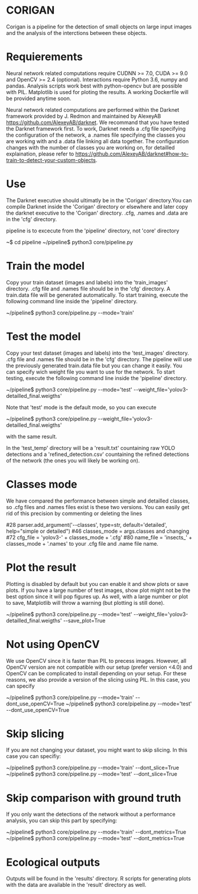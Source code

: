 # CORIGAN

Corigan is a pipeline for the detection of small objects on large input images and the analysis of the interctions between these objects.

# Requierements

Neural network related computations require CUDNN >= 7.0, CUDA >= 9.0 and OpenCV >= 2.4 (optional). Interactions require Python 3.6, numpy and pandas. Analysis scripts work best with python-opencv but are possible with PIL. Matplotlib is used for ploting the results.
A working Dockerfile will be provided anytime soon.

Neural network related computations are performed within the Darknet framework provided by J. Redmon and maintained by AlexeyAB https://github.com/AlexeyAB/darknet. We recommand that you have tested the Darknet framework first.
To work, Darknet needs a .cfg file specifying the configuration of the network, a .names file specifying the classes you are working with and a .data file linking all data together. 
The configuration changes with the number of classes you are working on, for detailled explaination, please refer to https://github.com/AlexeyAB/darknet#how-to-train-to-detect-your-custom-objects. 

# Use

The Darknet executive should ultimatly be in the 'Corigan' directory.You can compile Darknet inside the 'Corigan' directory or elsewhere and later copy the darknet executive to the 'Corigan' directory.
.cfg, .names and .data are in the 'cfg' directory.


pipeline is to excecute from the 'pipeline' directory, not 'core' directory

~$ cd pipeline
~/pipeline$ python3 core/pipeline.py


# Train the model

Copy your train dataset (images and labels) into the 'train_images' directory.
.cfg file and .names file should be in the 'cfg' directory. A train.data file will be generated automatically.
To start training, execute the following command line inside the 'pipeline' directory.

~/pipeline$ python3 core/pipeline.py --mode='train'
 

# Test the model

Copy your test dataset (images and labels) into the 'test_images' directory.
.cfg file and .names file should be in the 'cfg' directory. The pipeline will use the previously generated train.data file but you can change it easily.
You can specify wich weight file you want to use for the network.
To start testing, execute the following command line inside the 'pipeline' directory.

~/pipeline$ python3 core/pipeline.py --mode='test' --weight_file='yolov3-detailled_final.weigths'

Note that 'test' mode is the default mode, so you can execute

~/pipeline$ python3 core/pipeline.py --weight_file='yolov3-detailled_final.weigths'

with the same result.

In the 'test_temp' directory will be a 'result.txt' countaining raw YOLO detections and a 'refined_detection.csv' countaining the refined detections of the network (the ones you will likely be working on).

# Classes mode

We have compared the performance between simple and detailled classes, so .cfg files and .names files exist is these two versions. You can easily get rid of this precision by commenting or deleting the lines 

#28 parser.add_argument('--classes', type=str, default='detailed', help="simple or detailed")
#46 classes_mode = args.classes
and changing
#72 cfg_file = 'yolov3-' + classes_mode + '.cfg'
#80 name_file = 'insects_' + classes_mode + '.names'
to your .cfg file and .name file name. 



# Plot the result

Plotting is disabled by default but you can enable it and show plots or save plots. If you have a large number of test images, show plot might not be the best option since it will pop figures up. As well, with a large number or plot to save, Matplotlib will throw a warning (but plotting is still done).

~/pipeline$ python3 core/pipeline.py --mode='test' --weight_file='yolov3-detailled_final.weigths' --save_plot=True

# Not using OpenCV

We use OpenCV since it is faster than PIL to precess images. However, all OpenCV version are not compatible with our setup (prefer version <4.0) and OpenCV can be complicated to install depending on your setup. For these reasons, we also provide a version of the slicing using PIL. In this case, you can specify

~/pipeline$ python3 core/pipeline.py --mode='train' --dont_use_openCV=True
~/pipeline$ python3 core/pipeline.py --mode='test' --dont_use_openCV=True


# Skip slicing

If you are not changing your dataset, you might want to skip slicing. In this case you can specifiy:

~/pipeline$ python3 core/pipeline.py --mode='train' --dont_slice=True
~/pipeline$ python3 core/pipeline.py --mode='test' --dont_slice=True

# Skip comparison with ground truth

If you only want the detections of the network without a performance analysis, you can skip this part by specifying:

~/pipeline$ python3 core/pipeline.py --mode='train' --dont_metrics=True
~/pipeline$ python3 core/pipeline.py --mode='test' --dont_metrics=True

# Ecological outputs

Outputs will be found in the 'results' directory.
R scripts for generating plots with the data are available in the 'result' directory as well.
